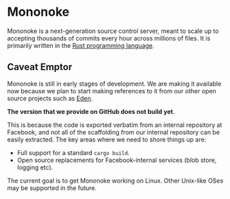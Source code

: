 # Mononoke

Mononoke is a next-generation source control server, meant to scale up to
accepting thousands of commits every hour across millions of files. It is
primarily written in the
[Rust programming language](https://www.rust-lang.org/en-US/).

## Caveat Emptor

Mononoke is still in early stages of development. We are making it available now because we plan to
start making references to it from our other open source projects such as
[Eden](https://github.com/facebookexperimental/eden).

**The version that we provide on GitHub does not build yet**.

This is because the code is exported verbatim from an internal repository at Facebook, and
not all of the scaffolding from our internal repository can be easily extracted. The key areas
where we need to shore things up are:

* Full support for a standard `cargo build`.
* Open source replacements for Facebook-internal services (blob store, logging etc).

The current goal is to get Mononoke working on Linux. Other Unix-like OSes may
be supported in the future.
